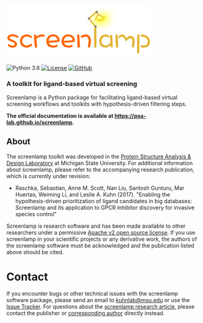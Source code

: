 
<img src="docs/sources/images/logo-transparent-bg.png" alt="screenlamp logo" width="75%">




![Python 3.6](https://img.shields.io/badge/Python-3.6-orange.svg)
[![License](https://img.shields.io/badge/License-Apache_v2-orange.svg)](license)
[![GitHub](https://img.shields.io/badge/Source-GitHub-orange.svg)](license)

### A toolkit for ligand-based virtual screening


Screenlamp is a Python package for facilitating ligand-based virtual screening workflows and toolkits with hypothesis-driven filtering steps.

**The official documentation is available at https://psa-lab.github.io/screenlamp.**


## About

The screenlamp toolkit was developed in the [Protein Structure Analysis & Design Laboratory](http://www.kuhnlab.bmb.msu.edu) at Michigan State University. For additional information about screenlamp, please refer to the accompanying research publication, which is currently under revision:

- Raschka, Sebastian, Anne M. Scott, Nan Liu, Santosh Gunturu, Mar Huertas, Weiming Li, and Leslie A. Kuhn (2017). "Enabling the hypothesis-driven prioritization of ligand candidates in big databases: 
Screenlamp and its application to GPCR inhibitor discovery for invasive species control"


Screenlamp is research software and has been made available to other researchers under a permissive [Apache v2 open source license](license). If you use screenlamp in your scientific projects or any derivative work, the authors of the screenlamp software must be acknowledged and the publication listed above should be cited.


# Contact

If you encounter bugs or other technical issues with the screenlamp software package, please send an email to [kuhnlab@msu.edu](mailto:kuhnlab@msu.edu) or use the [Issue Tracker](https://github.com/psa-lab/screenlamp/issues). For questions about the [screenlamp research article](cite/index.html), please contact the publisher or [corresponding author](mailto:kuhnl@msu.edu) directly instead.

